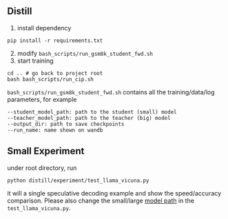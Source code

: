## Distill
1. install dependency
```
pip install -r requirements.txt
```

2. modify `bash_scripts/run_gsm8k_student_fwd.sh`
3. start training
```
cd .. # go back to project root
bash bash_scripts/run_cip.sh
```

`bash_scripts/run_gsm8k_student_fwd.sh` contains all the training/data/log parameters, for example
```
--student_model_path: path to the student (small) model
--teacher_model_path: path to the teacher (big) model
--output_dir: path to save checkpoints
--run_name: name shown on wandb
```

## Small Experiment
under root directory, run
```
python distill/experiment/test_llama_vicuna.py
```
it will a single speculative decoding example and show the speed/accuracy comparison. Please also change the small/large [model path](https://github.com/LiuXiaoxuanPKU/specNBCE/blob/aa961637038dd30c0790ca96a71b4ba88aa2b58c/distill/experiment/test_llama_vicuna.py#L12) in the `test_llama_vicuna.py`.
